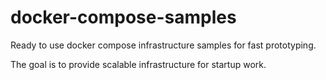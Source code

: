 # docker-compose-samples
Ready to use docker compose infrastructure samples for fast prototyping. 

The goal is to provide scalable infrastructure for startup work.
